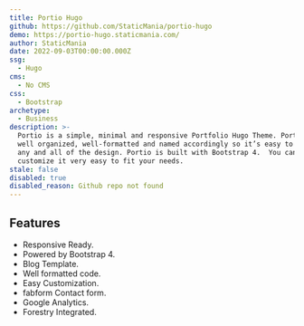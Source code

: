 ```yaml
---
title: Portio Hugo
github: https://github.com/StaticMania/portio-hugo
demo: https://portio-hugo.staticmania.com/
author: StaticMania
date: 2022-09-03T00:00:00.000Z
ssg:
  - Hugo
cms:
  - No CMS
css:
  - Bootstrap
archetype:
  - Business
description: >-
  Portio is a simple, minimal and responsive Portfolio Hugo Theme. Portio is
  well organized, well-formatted and named accordingly so it’s easy to change
  any and all of the design. Portio is built with Bootstrap 4.  You can
  customize it very easy to fit your needs.
stale: false
disabled: true
disabled_reason: Github repo not found
---
```


## Features

* Responsive Ready.
* Powered by Bootstrap 4.
* Blog Template.
* Well formatted code.
* Easy Customization.
* fabform Contact form.
* Google Analytics.
* Forestry Integrated.
